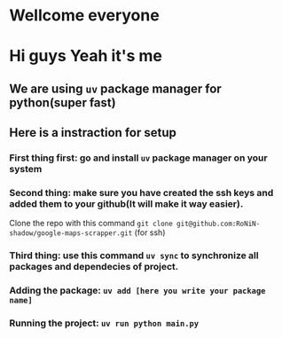 # Wellcome everyone
# Hi guys Yeah it's me
## We are using `uv` package manager for python(super fast)

## Here is a instraction for setup
### First thing first: go and install `uv` package manager on your system

### Second thing: make sure you have created the ssh keys and added them to your github(It will make it way easier). 
Clone the repo with this command `git clone git@github.com:RoNiN-shadow/google-maps-scrapper.git` (for ssh)
### Third thing: use this command `uv sync` to synchronize all packages and dependecies of project.

### Adding the package: `uv add [here you write your package name]`
### Running the project: `uv run python main.py`

